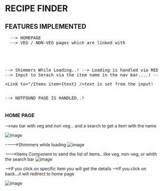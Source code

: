 
# RECIPE FINDER

## FEATURES IMPLEMENTED
<pre>
  --> HOMEPAGE
  --> VEG / NON-VEG pages which are linked with <pre><Link to="/Items category="Vegetarion"></pre>
  --> Shimmers While Loading..!
  --> Loading is handled via REDUX
  --> Input to Serach via the item name in the nav bar....!
  --><pre> <Link to="/Items item={text} />text is set from the input!</pre>
  -->  NOTFOUND PAGE IS HANDLED..!     
</pre>






### HOME PAGE
-->nav bar with veg and non veg... and a search to get a item with the name

![image](https://github.com/user-attachments/assets/d9388ca5-7663-4fd9-bd80-bcfea160068a)

---->Shimmers while loading
![image](https://github.com/user-attachments/assets/6075e546-3daf-4d51-b857-e00e92025fbd)

--->Items Component to send the list of items...like veg, non-veg, or whith the search bar
![image](https://github.com/user-attachments/assets/f9211999-5a9d-4b4d-9b9f-f5e50154f093)


-->If you click on specific item you will get the details
-->If you click on back...it will redirect to home page

![image](https://github.com/user-attachments/assets/3d5f0d9e-d8df-4177-a6af-ed9336fe21af)
